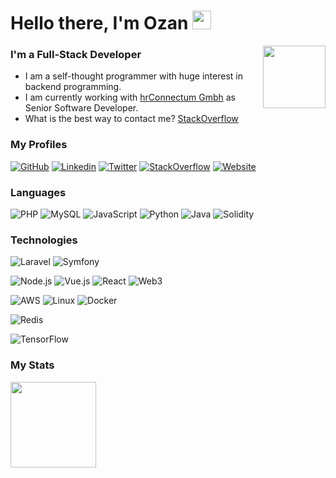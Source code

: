 # Hello there, I'm Ozan <img width="30px" src="https://user-images.githubusercontent.com/8682003/138277606-d44f3aa7-7617-4454-8aae-3f66ed40bd2e.gif" />

[<img src="https://user-images.githubusercontent.com/8682003/138275495-055c0838-9b37-4d28-abdd-d56d296ff448.png" alt="" style="height: 100px;" align="right">](https://ozankurt.com/)

### I'm a Full-Stack Developer

- I am a self-thought programmer with huge interest in backend programming.
- I am currently working with [hrConnectum Gmbh](https://hrconnectum.com) as Senior Software Developer.
- What is the best way to contact me? [StackOverflow](https://stackoverflow.com/users/3263836/ozan-kurt)

### My Profiles

[![GitHub](https://img.shields.io/badge/Github-161414?style=for-the-badge&logo=github&logoColor=white)](https://github.com/OzanKurt)
[![Linkedin](https://img.shields.io/badge/Linkedin-0077B5?style=for-the-badge&logo=linkedin&logoColor=white)](https://www.linkedin.com/in/ozankurt/)
[![Twitter](https://img.shields.io/badge/Twitter-1DA1F2?style=for-the-badge&logo=twitter&logoColor=white)](https://twitter.com/0zankurt)
[![StackOverflow](https://img.shields.io/badge/StackOverflow-f48225?style=for-the-badge&logo=stackoverflow&logoColor=white)](https://ozankurt.com)
[![Website](https://img.shields.io/badge/My_Website-ff4444?style=for-the-badge)](https://stackoverflow.com/users/3263836/ozan-kurt)

### Languages

![PHP](https://img.shields.io/badge/-PHP-000?&logo=PHP)
![MySQL](https://img.shields.io/badge/-MySQL-000?&logo=MySQL)
![JavaScript](https://img.shields.io/badge/-JavaScript-000?&logo=JavaScript)
![Python](https://img.shields.io/badge/-Python-000?&logo=Python)
![Java](https://img.shields.io/badge/-Java-000?&logo=Java&logoColor=007396)
![Solidity](https://img.shields.io/badge/-Solidity-000?&logo=Solidity)

### Technologies

![Laravel](https://img.shields.io/badge/-Laravel-000?&logo=Laravel)
![Symfony](https://img.shields.io/badge/-Symfony-000?&logo=Symfony)

![Node.js](https://img.shields.io/badge/-Node.js-000?&logo=node.js)
![Vue.js](https://img.shields.io/badge/-Vue.js-000?&logo=Vue.js)
![React](https://img.shields.io/badge/-React-000?&logo=React)
![Web3](https://img.shields.io/badge/-Web3.js-000?&logo=web3.js)

![AWS](https://img.shields.io/badge/-AWS-000?&logo=Amazon-AWS&logoColor=F90)
![Linux](https://img.shields.io/badge/-Linux-000?&logo=Linux)
![Docker](https://img.shields.io/badge/-Docker-000?&logo=Docker)

![Redis](https://img.shields.io/badge/-Redis-000?&logo=Redis)

![TensorFlow](https://img.shields.io/badge/-TensorFlow-000?&logo=TensorFlow)

### My Stats

<a href="https://ozankurt.com/">
  <img height="137px" src="https://github-readme-stats.vercel.app/api?username=ozankurt&hide_title=true&hide_border=true&show_icons=true&include_all_commits=true&count_private=true&line_height=21&text_color=000&icon_color=000&theme=graywhite" />
</a>
